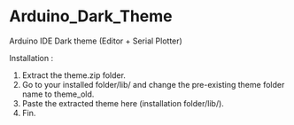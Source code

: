 # Arduino_Dark_Theme
Arduino IDE Dark theme (Editor + Serial Plotter)

Installation :

1. Extract the theme.zip folder.
2. Go to your installed folder/lib/ and change the pre-existing theme folder name to theme_old.
3. Paste the extracted theme here (installation folder/lib/).
4. Fin.